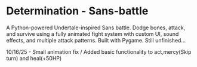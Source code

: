 # Determination - Sans-battle
A Python-powered Undertale-inspired Sans battle. Dodge bones, attack, and survive using a fully animated fight system with custom UI, sound effects, and multiple attack patterns. Built with Pygame. Still unfinished...

10/16/25 - Small animation fix / Added basic functionality to act,mercy(Skip turn) and heal(+50HP)
